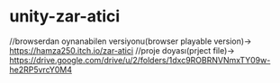 # unity-zar-atici
//browserdan oynanabilen versiyonu(browser playable version)-> https://hamza250.itch.io/zar-atici
//proje doyası(prject file)-> https://drive.google.com/drive/u/2/folders/1dxc9ROBRNVNmxTY09w-he2RP5vrcY0M4
